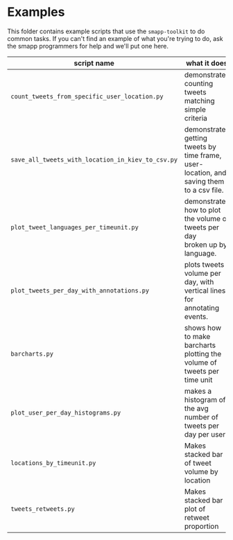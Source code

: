 # Examples
This folder contains example scripts that use the `smapp-toolkit` to do common tasks. If you can't find an example of what you're trying to do, ask the smapp programmers for help and we'll put one here.

| script name | what it does |
|-------------|--------------|
| `count_tweets_from_specific_user_location.py` | demonstrates counting tweets matching simple criteria |
| `save_all_tweets_with_location_in_kiev_to_csv.py` | demonstrates getting tweets by time frame, user-location, and saving them to a csv file. |
| `plot_tweet_languages_per_timeunit.py` | demonstrates how to plot the volume of tweets per day<br/> broken up by language. |
| `plot_tweets_per_day_with_annotations.py` | plots tweets volume per day, with vertical lines<br> for annotating events. |
| `barcharts.py` | shows how to make barcharts plotting the volume of tweets per time unit |
| `plot_user_per_day_histograms.py` | makes a histogram of the avg number of tweets per day per user |
| `locations_by_timeunit.py` | Makes stacked bar of tweet volume by location |
| `tweets_retweets.py` | Makes stacked bar plot of retweet proportion |